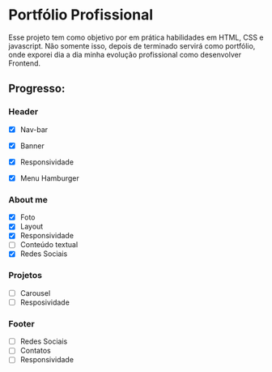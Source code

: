 # Portfólio Profissional

Esse projeto tem como objetivo por em prática habilidades em HTML, CSS e javascript. Não somente isso, depois de
terminado servirá como portfólio, onde exporei dia a dia minha evolução profissional como
desenvolver Frontend. 


## Progresso:

### Header
- [x] Nav-bar
- [x] Banner
- [x] Responsividade
- [x] Menu Hamburger



### About me
- [x] Foto
- [x] Layout
- [x] Responsividade
- [ ] Conteúdo textual
- [x] Redes Sociais

### Projetos 
- [ ] Carousel
- [ ] Resposividade

### Footer 
- [ ] Redes Sociais
- [ ] Contatos
- [ ] Responsividade
